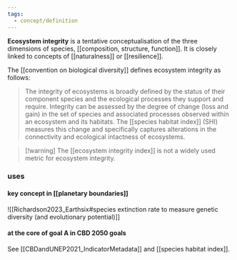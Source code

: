 ```yaml
---
tags:
  - concept/definition
---
```

**Ecosystem integrity** is a tentative conceptualisation of the three dimensions of species, [[composition, structure, function]]. It is closely linked to concepts of [[naturalness]] or [[resilience]].

The [[convention on biological diversity]] defines ecosystem integrity as follows:
>The integrity of ecosystems is broadly defined by the status of their component species and the ecological processes they support and require. Integrity can be assessed by the degree of change (loss and gain) in the set of species and associated processes observed within an ecosystem and its habitats. The [[species habitat index]] (SHI) measures this change and specifically captures alterations in the connectivity and ecological intactness of ecosystems.

>[!warning] The [[ecosystem integrity index]] is not a widely used metric for ecosystem integrity.
### uses
#### key concept in [[planetary boundaries]]
![[Richardson2023_Earthsix#species extinction rate to measure genetic diversity (and evolutionary potential)]]
#### at the core of goal A in CBD 2050 goals
See [[CBDandUNEP2021_IndicatorMetadata]] and [[species habitat index]].